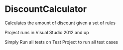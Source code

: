 # DiscountCalculator
Calculates the amount of discount given a set of rules

Project runs in Visual Studio 2012 and up

Simply Run all tests on Test Project to run all test cases